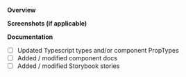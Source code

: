 <!---
Hello! And thanks for contributing to MolecularUI 🎉

We appreciate the time you took to open this pull request.
Please take a couple more minutes to document your pull request to ensure we can quickly review it and provide you feedback.

Unfortunately, if we do not have enough information or the feature doesn't align with our roadmap, we might respectfully thank you for your time and close the issue.

Please respect our [Code of Conduct](https://github.com/segmentio/evergreen/blob/master/.github/CODE_OF_CONDUCT.md).
--->

**Overview**

**Screenshots (if applicable)**

**Documentation**

- [ ] Updated Typescript types and/or component PropTypes
- [ ] Added / modified component docs
- [ ] Added / modified Storybook stories
